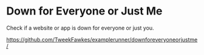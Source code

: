 # Down for Everyone or Just Me 

Check if a website or app is down for everyone or just you.

https://github.com/TweekFawkes/examplerunner/downforeveryoneorjustme/